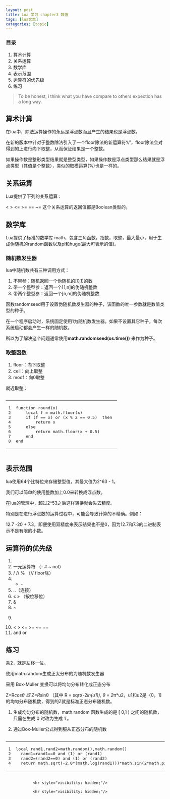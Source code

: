 ```yaml
---
layout: post
title: Lua 学习 chapter3 数值  
tags: [lua文章]
categories: [topic]
---
```

<h3 id="目录">目录</h3>
<ol>
  <li>算术计算</li>
  <li>关系运算</li>
  <li>数学库</li>
  <li>表示范围</li>
  <li>运算符的优先级</li>
  <li>练习</li>
</ol>

<blockquote>
  <p>To be honest, i think what you have compare to others expection has a long way.</p>
</blockquote>

<h2 id="算术计算">算术计算</h2>

<p>在lua中，除法运算操作的永远是浮点数而且产生的结果也是浮点数。</p>

<p>在新的版本中针对于整数除法引入了一个floor除法的新运算符‘//’，floor除法会对得到的上进行向下取整，从而保证结果是一个整数。</p>

<p>如果操作数是整形类型结果就是整型类型，如果操作数是浮点类型那么结果就是浮点类型（其值是个整数），类似的取模运算(%)也是一样的。</p>

<h2 id="关系运算">关系运算</h2>

<p>Lua提供了下列的关系运算：</p>

<p>&lt; &gt; &lt;= &gt;= == ~=  这个关系运算的返回值都是Boolean类型的。</p>

<h2 id="数学库">数学库</h2>

<p>Lua提供了标准的数学库 math，包含三角函数，指数，取整，最大最小，用于生成伪随机的random函数以及pi和huge(最大可表示的值)。</p>

<h3 id="随机数发生器">随机数发生器</h3>

<p>lua中随机数共有三种调用方式：</p>

<ol>
  <li>不带参：随机返回一个伪随机的[0,1)的数</li>
  <li>带一个整型参：返回一个[1,n]的伪随机整数</li>
  <li>带两个整型参：返回一个[n,m]的伪随机整数</li>
</ol>

<p>函数randomseed用于设置伪随机数发生器的种子，该函数的唯一参数就是数值类型的种子。</p>

<p>在一个程序启动时，系统固定使用1为随机数发生器。如果不设置其它种子，每次系统启动都会产生一样的随机数。</p>

<p>所以为了解决这个问题通常使用<strong>math.randomseed(os.time())</strong> 来作为种子。</p>

<h3 id="取整函数">取整函数</h3>
<ol>
  <li>floor：向下取整</li>
  <li>ceil：向上取整</li>
  <li>modf：向0取整</li>
</ol>

<p>就近取整：</p>

<div class="language-lua highlighter-rouge"><div class="highlight"><pre class="highlight"><code><table class="rouge-table"><tbody><tr><td class="rouge-gutter gl"><pre class="lineno">1
2
3
4
5
6
7
8
</pre></td><td class="rouge-code"><pre><span class="k">function</span> <span class="nf">round</span><span class="p">(</span><span class="n">x</span><span class="p">)</span>
	<span class="kd">local</span> <span class="n">f</span> <span class="o">=</span> <span class="nb">math.floor</span><span class="p">(</span><span class="n">x</span><span class="p">)</span>
	<span class="k">if</span> <span class="p">(</span><span class="n">f</span> <span class="o">==</span> <span class="n">x</span><span class="p">)</span> <span class="ow">or</span> <span class="p">(</span><span class="n">x</span> <span class="o">%</span> <span class="mi">2</span> <span class="o">==</span> <span class="mi">0</span><span class="p">.</span><span class="mi">5</span><span class="p">)</span>  <span class="k">then</span> 
		<span class="k">return</span> <span class="n">x</span>
	<span class="k">else</span> 
		<span class="k">return</span> <span class="nb">math.floor</span><span class="p">(</span><span class="n">x</span> <span class="o">+</span> <span class="mi">0</span><span class="p">.</span><span class="mi">5</span><span class="p">)</span>
	<span class="k">end</span>
<span class="k">end</span>
</pre></td></tr></tbody></table></code></pre></div></div>

<h2 id="表示范围">表示范围</h2>

<p>lua使用64个比特位来存储整型值，其最大值为2^63 - 1。</p>

<p>我们可以简单的使用整数加上0.0来转换成浮点数。</p>

<p>在lua的管理中，超过2^53之后这样转换就会失去精度。</p>

<p>特别是在进行浮点数的运算过程中，可能会导致计算的不精确。例如：</p>

<p>12.7 -20 + 7.3，即便使用双精度来表示结果也不是0，因为12.7和7.3的二进制表示不是有限的小数。</p>

<h2 id="运算符的优先级">运算符的优先级</h2>

<ol>
  <li></li>
  <li>一元运算符 （- # ~ not）</li>
  <li>/  //  %  （//  floor除）</li>
  <li>
    <ul>
      <li>-</li>
    </ul>
  </li>
  <li>..（连接）</li>
  <li>« » （按位移位）</li>
  <li>&amp;</li>
  <li>~</li>
  <li>
    <table>
      <tbody>
        <tr>
        </tr>
      </tbody>
    </table>
  </li>
  <li>&lt; &gt; &lt;= &gt;= ~= ==</li>
  <li>and or</li>
</ol>

<h2 id="练习">练习</h2>

<p>乘2，就是左移一位。</p>

<p>使用math.random生成正太分布的为随机数发生器</p>

<p>采用 Box-Muller 变换可以将均匀分布转化成正态分布</p>

<p>Z=R<em>cosθ 或 Z=R</em>sinθ （其中 R = sqrt(-2<em>ln(u1)), θ = 2</em>π*u2，u1和u2是（0，1]的均匀分布随机数，得到的Z就是标准正态分布随机数。</p>

<ol>
  <li>
    <p>生成均匀分布的随机数，math.random 函数生成的是 [ 0,1 ) 之间的随机数，只需在生成 0 时改为生成 1 。</p>
  </li>
  <li>
    <p>通过Box-Muller公式得到服从正态分布的随机数</p>
  </li>
</ol>

<div class="language-lua highlighter-rouge"><div class="highlight"><pre class="highlight"><code><table class="rouge-table"><tbody><tr><td class="rouge-gutter gl"><pre class="lineno">1
2
3
4
</pre></td><td class="rouge-code"><pre><span class="kd">local</span> <span class="n">rand1</span><span class="p">,</span><span class="n">rand2</span><span class="o">=</span><span class="nb">math.random</span><span class="p">(),</span><span class="nb">math.random</span><span class="p">()</span>
  <span class="n">rand1</span><span class="o">=</span><span class="n">rand1</span><span class="o">==</span><span class="mi">0</span> <span class="ow">and</span> <span class="p">(</span><span class="mi">1</span><span class="p">)</span> <span class="ow">or</span> <span class="p">(</span><span class="n">rand1</span><span class="p">)</span>
  <span class="n">rand2</span><span class="o">=</span><span class="p">(</span><span class="n">rand2</span><span class="o">==</span><span class="mi">0</span><span class="p">)</span> <span class="ow">and</span> <span class="p">(</span><span class="mi">1</span><span class="p">)</span> <span class="ow">or</span> <span class="p">(</span><span class="n">rand2</span><span class="p">)</span>
  <span class="k">return</span> <span class="nb">math.sqrt</span><span class="p">(</span><span class="o">-</span><span class="mi">2</span><span class="p">.</span><span class="mi">0</span><span class="o">*</span><span class="p">(</span><span class="nb">math.log</span><span class="p">(</span><span class="n">rand1</span><span class="p">)))</span><span class="o">*</span><span class="nb">math.sin</span><span class="p">(</span><span class="mi">2</span><span class="o">*</span><span class="nb">math.pi</span><span class="o">*</span><span class="n">rand2</span><span class="p">);</span>	
</pre></td></tr></tbody></table></code></pre></div></div>


                <hr style="visibility: hidden;"/>
                
                <hr style="visibility: hidden;"/>